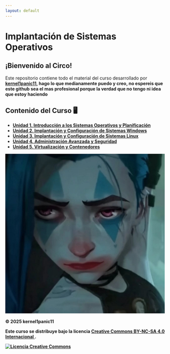 ```yaml
---
layout: default
---
```


<main class="contenedor-principal">
    
<h1 class="titulo">Implantación de Sistemas Operativos</h1>
<div class="loading-bar"><div class="loading-progress"></div></div>
<div class="content-section">
  <h2 class="sub">¡Bienvenido al Circo!</h2>

  Este repositorio contiene todo el material del curso desarrollado por <strong><a href="https://github.com/kernel1panic11/" target="_blank">kernel1panic11</a>, hago lo que medianamente puedo y creo, no espereis que este github sea el mas profesional porque la verdad que no tengo ni idea que estoy haciendo
  
<div class="content-section">
  <h2 class="sub">Contenido del Curso 🖥️</h2>
<ul class="projects-list">
    <li><a href="SP1/SP1.html"><i class="fa-solid fa-book"></i><span>Unidad 1. Introducción a los Sistemas Operativos y Planificación</span></a></li>
    <li><a href="SP2/SP2.md"><i class="fa-brands fa-windows"></i><span>Unidad 2. Implantación y Configuración de Sistemas Windows</span></a></li>
    <li><a href="SP3/SP3.md"><i class="fa-brands fa-linux"></i><span>Unidad 3. Implantación y Configuración de Sistemas Linux</span></a></li>
    <li><a href="SP4/SP4.md"><i class="fa-solid fa-shield-halved"></i><span>Unidad 4. Administración Avanzada y Seguridad</span></a></li>
    <li><a href="SP5/SP5.md"><i class="fa-solid fa-server"></i><span>Unidad 5. Virtualización y Contenedores</span></a></li>
  </ul>
</div>

<div class="content-section">
  <img src="https://raw.githubusercontent.com/kernel1panic11/ISOPJ1/main/assetscss/photo_2025-09-22_12-41-21.jpg" alt="Esquema del curso" class="course-image">
</div>

<div class="footer-text">
    <p>&copy; 2025 kernel1panic11</p>
    <p>
        Este curso se distribuye bajo la licencia 
        <a rel="license" href="http://creativecommons.org/licenses/by-nc-sa/4.0/">
            Creative Commons BY-NC-SA 4.0 Internacional
        </a>.
    </p>
    <a rel="license" href="http://creativecommons.org/licenses/by-nc-sa/4.0/">
        <img alt="Licencia Creative Commons" src="https://i.creativecommons.org/l/by-nc-sa/4.0/88x31.png" />
    </a>
</div>
